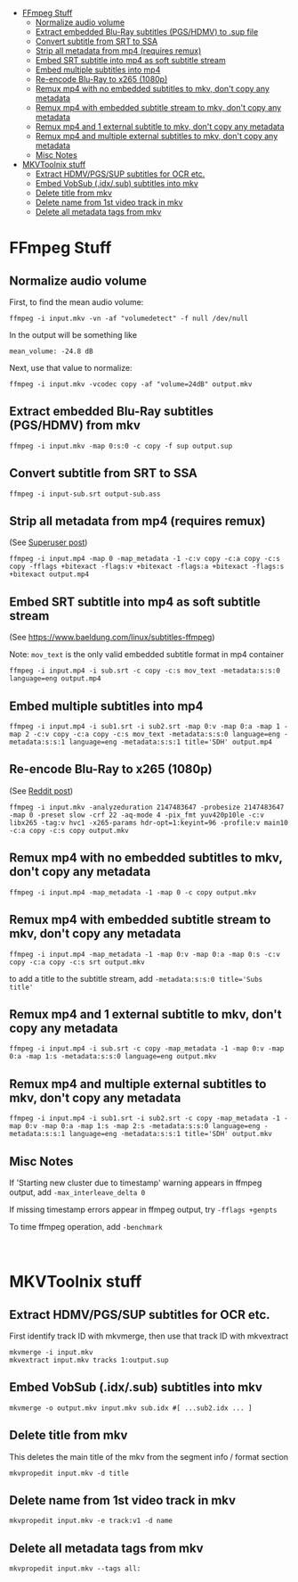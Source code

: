 - [FFmpeg Stuff](#ffmpeg-stuff)
  - [Normalize audio volume](#normalize-audio-volume)
  - [Extract embedded Blu-Ray subtitles (PGS/HDMV) to .sup file](#extract-embedded-blu-ray-subtitles-pgshdmv-to-sup-file)
  - [Convert subtitle from SRT to SSA](#convert-subtitle-from-srt-to-ssa)
  - [Strip all metadata from mp4 (requires remux)](#strip-all-metadata-from-mp4-requires-remux)
  - [Embed SRT subtitle into mp4 as soft subtitle stream](#embed-srt-subtitle-into-mp4-as-soft-subtitle-stream)
  - [Embed multiple subtitles into mp4](#embed-multiple-subtitles-into-mp4)
  - [Re-encode Blu-Ray to x265 (1080p)](#re-encode-blu-ray-to-x265-1080p)
  - [Remux mp4 with no embedded subtitles to mkv, don't copy any metadata](#remux-mp4-with-no-embedded-subtitles-to-mkv-dont-copy-any-metadata)
  - [Remux mp4 with embedded subtitle stream to mkv, don't copy any metadata](#remux-mp4-with-embedded-subtitle-stream-to-mkv-dont-copy-any-metadata)
  - [Remux mp4 and 1 external subtitle to mkv, don't copy any metadata](#remux-mp4-and-1-external-subtitle-to-mkv-dont-copy-any-metadata)
  - [Remux mp4 and multiple external subtitles to mkv, don't copy any metadata](#remux-mp4-and-multiple-external-subtitles-to-mkv-dont-copy-any-metadata)
  - [Misc Notes](#misc-notes)
- [MKVToolnix stuff](#mkvtoolnix-stuff)
  - [Extract HDMV/PGS/SUP subtitles for OCR etc.](#extract-hdmvpgssup-subtitles-for-ocr-etc)
  - [Embed VobSub (.idx/.sub) subtitles into mkv](#embed-vobsub-idxsub-subtitles-into-mkv)
  - [Delete title from mkv](#delete-title-from-mkv)
  - [Delete name from 1st video track in mkv](#delete-name-from-1st-video-track-in-mkv)
  - [Delete all metadata tags from mkv](#delete-all-metadata-tags-from-mkv)

# FFmpeg Stuff

## Normalize audio volume
First, to find the mean audio volume:
```
ffmpeg -i input.mkv -vn -af "volumedetect" -f null /dev/null
```

In the output will be something like

`mean_volume: -24.8 dB`

Next, use that value to normalize:
```
ffmpeg -i input.mkv -vcodec copy -af "volume=24dB" output.mkv
```

## Extract embedded Blu-Ray subtitles (PGS/HDMV) from mkv
```
ffmpeg -i input.mkv -map 0:s:0 -c copy -f sup output.sup
```

## Convert subtitle from SRT to SSA
```
ffmpeg -i input-sub.srt output-sub.ass
```

## Strip all metadata from mp4 (requires remux)
(See [Superuser post](https://superuser.com/questions/441361/strip-metadata-from-all-formats-with-ffmpeg/428039#428039))
```
ffmpeg -i input.mp4 -map 0 -map_metadata -1 -c:v copy -c:a copy -c:s copy -fflags +bitexact -flags:v +bitexact -flags:a +bitexact -flags:s +bitexact output.mp4
```

## Embed SRT subtitle into mp4 as soft subtitle stream
(See https://www.baeldung.com/linux/subtitles-ffmpeg)

Note: `mov_text` is the only valid embedded subtitle format in mp4 container
```
ffmpeg -i input.mp4 -i sub.srt -c copy -c:s mov_text -metadata:s:s:0 language=eng output.mp4
```

## Embed multiple subtitles into mp4
```
ffmpeg -i input.mp4 -i sub1.srt -i sub2.srt -map 0:v -map 0:a -map 1 -map 2 -c:v copy -c:a copy -c:s mov_text -metadata:s:s:0 language=eng -metadata:s:s:1 language=eng -metadata:s:s:1 title='SDH' output.mp4
```

## Re-encode Blu-Ray to x265 (1080p)
(See [Reddit post](https://www.reddit.com/r/ffmpeg/comments/mij9mr/which_settings_for_converting_fullhd_blu_rays_to/?rdt=47933))
```
ffmpeg -i input.mkv -analyzeduration 2147483647 -probesize 2147483647 -map 0 -preset slow -crf 22 -aq-mode 4 -pix_fmt yuv420p10le -c:v libx265 -tag:v hvc1 -x265-params hdr-opt=1:keyint=96 -profile:v main10 -c:a copy -c:s copy output.mkv
```

## Remux mp4 with no embedded subtitles to mkv, don't copy any metadata
```
ffmpeg -i input.mp4 -map_metadata -1 -map 0 -c copy output.mkv
```

## Remux mp4 with embedded subtitle stream to mkv, don't copy any metadata
```
ffmpeg -i input.mp4 -map_metadata -1 -map 0:v -map 0:a -map 0:s -c:v copy -c:a copy -c:s srt output.mkv
```
to add a title to the subtitle stream, add `-metadata:s:s:0 title='Subs title'`

## Remux mp4 and 1 external subtitle to mkv, don't copy any metadata
```
ffmpeg -i input.mp4 -i sub.srt -c copy -map_metadata -1 -map 0:v -map 0:a -map 1:s -metadata:s:s:0 language=eng output.mkv
```

## Remux mp4 and multiple external subtitles to mkv, don't copy any metadata
```
ffmpeg -i input.mp4 -i sub1.srt -i sub2.srt -c copy -map_metadata -1 -map 0:v -map 0:a -map 1:s -map 2:s -metadata:s:s:0 language=eng -metadata:s:s:1 language=eng -metadata:s:s:1 title='SDH' output.mkv
```

## Misc Notes
If 'Starting new cluster due to timestamp' warning appears in ffmpeg output, add `-max_interleave_delta 0`

If missing timestamp errors appear in ffmpeg output, try `-fflags +genpts`

To time ffmpeg operation, add `-benchmark`
<br/>
<br/>
<br/>

# MKVToolnix stuff

## Extract HDMV/PGS/SUP subtitles for OCR etc.
First identify track ID with mkvmerge, then use that track ID with mkvextract
```
mkvmerge -i input.mkv
mkvextract input.mkv tracks 1:output.sup
```

## Embed VobSub (.idx/.sub) subtitles into mkv
```
mkvmerge -o output.mkv input.mkv sub.idx #[ ...sub2.idx ... ]
```

## Delete title from mkv
This deletes the main title of the mkv from the segment info / format section
```
mkvpropedit input.mkv -d title
```

## Delete name from 1st video track in mkv
```
mkvpropedit input.mkv -e track:v1 -d name
```

## Delete all metadata tags from mkv
```
mkvpropedit input.mkv --tags all:
```
